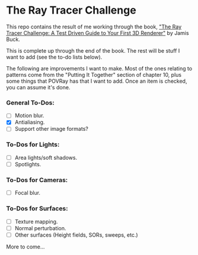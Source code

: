 # The Ray Tracer Challenge

This repo contains the result of me working through the book, ["The Ray Tracer Challenge:
A Test Driven Guide to Your First 3D Renderer"](https://www.amazon.com/Ray-Tracer-Challenge-Test-Driven-Renderer/dp/1680502719/ref=sr_1_1?crid=9PKWGDG8TT44&keywords=the+ray+tracer+challenge&qid=1697901294&sprefix=The+Ray%2Caps%2C149&sr=8-1)
by Jamis Buck.

This is complete up through the end of the book.  The rest will be stuff I want to add
(see the to-do lists below).

The following are improvements I want to make.  Most of the ones relating to patterns come
from the "Putting It Together" section of chapter 10, plus some things that POVRay has that
I want to add.  Once an item is checked, you can assume it's done.

### General To-Dos:

- [ ] Motion blur.
- [X] Antialiasing.
- [ ] Support other image formats?

### To-Dos for Lights:
- [ ] Area lights/soft shadows.
- [ ] Spotlights.

### To-Dos for Cameras:
- [ ] Focal blur.

### To-Dos for Surfaces:
- [ ] Texture mapping.
- [ ] Normal perturbation.
- [ ] Other surfaces (Height fields, SORs, sweeps, etc.)

More to come...
